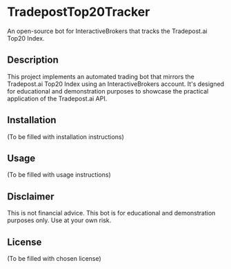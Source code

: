 # TradepostTop20Tracker

An open-source bot for InteractiveBrokers that tracks the Tradepost.ai Top20 Index.

## Description

This project implements an automated trading bot that mirrors the Tradepost.ai Top20 Index using an InteractiveBrokers account. It's designed for educational and demonstration purposes to showcase the practical application of the Tradepost.ai API.

## Installation

(To be filled with installation instructions)

## Usage

(To be filled with usage instructions)

## Disclaimer

This is not financial advice. This bot is for educational and demonstration purposes only. Use at your own risk.

## License

(To be filled with chosen license)